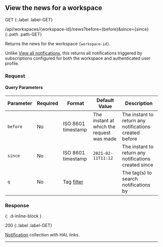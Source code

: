 ## View the news for a workspace

GET
{:.label .label-GET}

/api/workspaces/{workspace-id}/news?before={before}&since={since}
{:.path .path-GET}

Returns the news for the workspace `{workspace-id}`.

Unlike [View all notifications](notifications#view-all-notifications), this returns all notifications triggered by subscriptions configured for both the workspace and authenticated user profile.

### Request
#### Query Parameters

Parameter | Required | Format | Default Value | Description
--------- | -------- | ------ | ------------- | -----------
`before` | No | ISO 8601 timestamp | The instant at which the request was made | The instant to return any notifications created before
`since` | No | ISO 8601 timestamp | `2021-02-11T11:12` | The instant to return any notifications created since
`q` | No | Tag [filter]({{site.baseurl}}/links#filter) | | The tag(s) to search notifications by

### Response
{: .d-inline-block }

200
{:.label .label-GET}

[Notification](notifications#notification) collection with HAL links.

---
